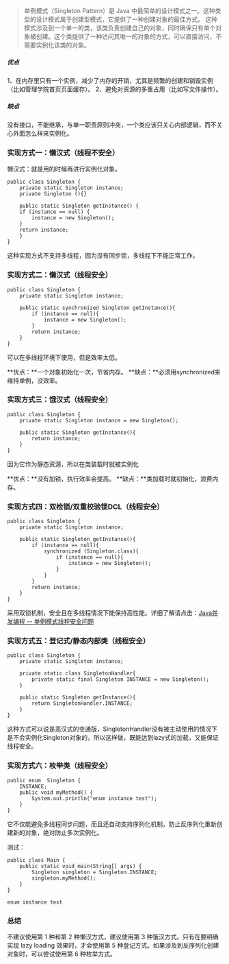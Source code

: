 >单例模式（Singleton Pattern）是 Java 中最简单的设计模式之一。这种类型的设计模式属于创建型模式，它提供了一种创建对象的最佳方式。
这种模式涉及到一个单一的类，该类负责创建自己的对象，同时确保只有单个对象被创建。这个类提供了一种访问其唯一的对象的方式，可以直接访问，不需要实例化该类的对象。

##### 优点
1、在内存里只有一个实例，减少了内存的开销，尤其是频繁的创建和销毁实例（比如管理学院首页页面缓存）。
 2、避免对资源的多重占用（比如写文件操作）。

##### 缺点
没有接口，不能继承，与单一职责原则冲突，一个类应该只关心内部逻辑，而不关心外面怎么样来实例化。


### 实现方式一：懒汉式（线程不安全）
懒汉式：就是用的时候再进行实例化对象。
```
public class Singleton {  
    private static Singleton instance;  
    private Singleton (){}  
  
    public static Singleton getInstance() {  
    if (instance == null) {  
        instance = new Singleton();  
    }  
    return instance;  
    }  
}
```
这种实现方式不支持多线程，因为没有同步锁，多线程下不能正常工作。


### 实现方式二：懒汉式（线程安全）
```
public class Singleton {
    private static Singleton instance;

    public static synchronized Singleton getInstance(){
        if (instance == null){
            instance = new Singleton();
        }
        return instance;
    }
}
```
可以在多线程环境下使用，但是效率太低。

**优点：**一个对象初始化一次，节省内存。
**缺点：**必须用synchronized来维持单例，没效率。

### 实现方式三：饿汉式（线程安全）
```
public class Singleton {
    private static Singleton instance = new Singleton();

    public static Singleton getInstance(){
        return instance;
    }
}
```
因为它作为静态资源，所以在类装载时就被实例化

**优点：**没有加锁，执行效率会提高。
**缺点：**类加载时就初始化，浪费内存。


### 实现方式四：双检锁/双重校验锁DCL（线程安全）

```
public class Singleton {
    private static Singleton instance;

    public static Singleton getInstance(){
        if (instance == null){
            synchronized (Singleton.class){
                if (instance == null){
                    instance = new Singleton();
                }
            }
        }
        return instance;
    }
}
```
采用双锁机制，安全且在多线程情况下能保持高性能。详细了解请点击：[Java并发编程 -- 单例模式线程安全问题](https://www.jianshu.com/p/3707bc0fc6f0)


### 实现方式五：登记式/静态内部类（线程安全）
```
public class Singleton {
    private static Singleton instance;

    private static class SingletonHandler{
        private static final Singleton INSTANCE = new Singleton();
    }

    public static Singleton getInstance(){
        return SingletonHandler.INSTANCE;
    }
}
```
这种方式可以说是恶汉式的变通版，SingletonHandler没有被主动使用的情况下是不会实例化Singleton对象的，所以这样做，既能达到lazy式的加载，又能保证线程安全。

### 实现方式六：枚举类（线程安全）
```
public enum  Singleton {
    INSTANCE;
    public void myMethod() {
        System.out.println("enum instance test");
    }
}
```
它不仅能避免多线程同步问题，而且还自动支持序列化机制，防止反序列化重新创建新的对象，绝对防止多次实例化。


测试：
```
public class Main {
    public static void main(String[] args) {
        Singleton singleton = Singleton.INSTANCE;
        singleton.myMethod();
    }
}
```
```
enum instance test
```


### 总结
不建议使用第 1 种和第 2 种懒汉方式，建议使用第 3 种饿汉方式。只有在要明确实现 lazy loading 效果时，才会使用第 5 种登记方式。如果涉及到反序列化创建对象时，可以尝试使用第 6 种枚举方式。